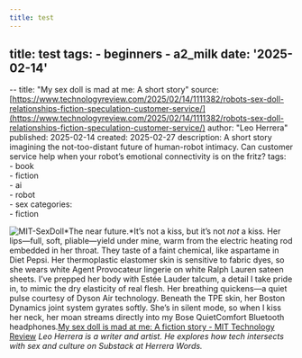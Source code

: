 ```yaml
---
title: test
---
```

## title: test tags: - beginners - a2\_milk date: '2025-02-14'

\-- title: "My sex doll is mad at me: A short story" source: [https://www.technologyreview.com/2025/02/14/1111382/robots-sex-doll-relationships-fiction-speculation-customer-service/](https://www.technologyreview.com/2025/02/14/1111382/robots-sex-doll-relationships-fiction-speculation-customer-service/) author: "Leo Herrera" published: 2025-02-14 created: 2025-02-27 description: A short story imagining the not-too-distant future of human-robot intimacy. Can customer service help when your robot’s emotional connectivity is on the fritz? tags:  
\- book  
\- fiction  
\- ai  
\- robot  
\- sex categories:  
\- fiction

![MIT-SexDoll](https://wp.technologyreview.com/wp-content/uploads/2025/02/MIT-SexDoll.jpg?fit=2128,1196)\*The near future.\*It’s not a kiss, but it’s not _not_ a kiss. Her lips—full, soft, pliable—yield under mine, warm from the electric heating rod embedded in her throat. They taste of a faint chemical, like aspartame in Diet Pepsi. Her thermoplastic elastomer skin is sensitive to fabric dyes, so she wears white Agent Provocateur lingerie on white Ralph Lauren sateen sheets. I’ve prepped her body with Estée Lauder talcum, a detail I take pride in, to mimic the dry elasticity of real flesh. Her breathing quickens—a quiet pulse courtesy of Dyson Air technology. Beneath the TPE skin, her Boston Dynamics joint system gyrates softly. She’s in silent mode, so when I kiss her neck, her moan streams directly into my Bose QuietComfort Bluetooth headphones.[My sex doll is mad at me: A fiction story - MIT Technology Review](https://www.technologyreview.com/2025/02/14/1111382/robots-sex-doll-relationships-fiction-speculation-customer-service/) _Leo Herrera is a writer and artist. He explores how tech intersects with sex and culture on Substack at Herrera Words._
